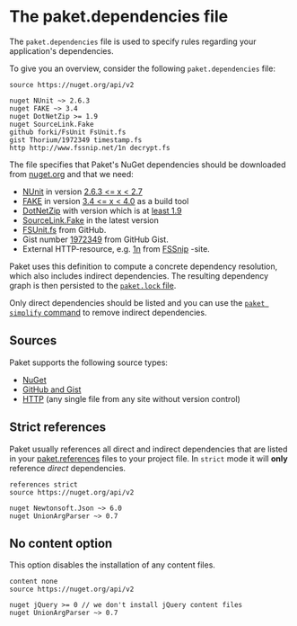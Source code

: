 # The paket.dependencies file

The `paket.dependencies` file is used to specify rules regarding your application's dependencies.

To give you an overview, consider the following `paket.dependencies` file:

    source https://nuget.org/api/v2

    nuget NUnit ~> 2.6.3
    nuget FAKE ~> 3.4
    nuget DotNetZip >= 1.9
    nuget SourceLink.Fake
    github forki/FsUnit FsUnit.fs
    gist Thorium/1972349 timestamp.fs
    http http://www.fssnip.net/1n decrypt.fs

The file specifies that Paket's NuGet dependencies should be downloaded from [nuget.org](http://www.nuget.org) and that we need: 

  * [NUnit](http://www.nunit.org/) in version [2.6.3 <= x < 2.7](nuget-dependencies.html#Pessimistic-version-constraint)
  * [FAKE](http://fsharp.github.io/FAKE/) in version [3.4 <= x < 4.0](nuget-dependencies.html#Pessimistic-version-constraint) as a build tool
  * [DotNetZip](http://dotnetzip.codeplex.com/) with version which is at [least 1.9](http://fsprojects.github.io/Paket/nuget-dependencies.html#Greater-than-or-equal-version-constraint)
  * [SourceLink.Fake](https://github.com/ctaggart/SourceLink) in the latest version
  * [FSUnit.fs](https://github.com/forki/FsUnit) from GitHub.
  * Gist number [1972349](https://gist.github.com/Thorium/1972349) from GitHub Gist.
  * External HTTP-resource, e.g. [1n](http://www.fssnip.net/1n) from [FSSnip](http://www.fssnip.net/) -site. 

Paket uses this definition to compute a concrete dependency resolution, which also includes indirect dependencies. The resulting dependency graph is then persisted to the [`paket.lock` file](lock-file.html).

Only direct dependencies should be listed and you can use the [`paket simplify` command](paket-simplify.html) to remove indirect dependencies.

## Sources

Paket supports the following source types:

* [NuGet](nuget-dependencies.html)
* [GitHub and Gist](http-dependencies.html)
* [HTTP](http-dependencies.html) (any single file from any site without version control)
 
## Strict references

Paket usually references all direct and indirect dependencies that are listed in your [paket.references](references-files.md) files to your project file.
In `strict` mode it will **only** reference *direct* dependencies.

    references strict
    source https://nuget.org/api/v2

    nuget Newtonsoft.Json ~> 6.0
    nuget UnionArgParser ~> 0.7
    
## No content option

This option disables the installation of any content files.

    content none
    source https://nuget.org/api/v2

    nuget jQuery >= 0 // we don't install jQuery content files
    nuget UnionArgParser ~> 0.7
